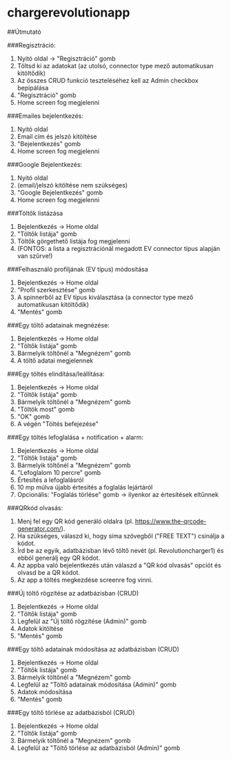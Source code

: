 # chargerevolutionapp

##Útmutató

###Regisztráció:
1. Nyitó oldal -> "Regisztráció" gomb
2. Töltsd ki az adatokat (az utolsó, connector type mező automatikusan kitöltődik)
3. Az összes CRUD funkció teszteléséhez kell az Admin checkbox bepipálása
4. "Regisztráció" gomb
5. Home screen fog megjelenni

###Emailes bejelentkezés:
1. Nyitó oldal 
2. Email cím és jelszó kitöltése
3. "Bejelentkezés" gomb
4. Home screen fog megjelenni

###Google Bejelentkezés:
1. Nyitó oldal
2. (email/jelszó kitöltése nem szükséges) 
3. "Google Bejelentkezés" gomb 
4. Home screen fog megjelenni

###Töltők listázása
1. Bejelentkezés -> Home oldal
2. "Töltők listája" gomb
3. Töltők görgethető listája fog megjelenni
4. (FONTOS: a lista a regisztrációnál megadott EV connector típus alapján van szűrve!)

###Felhasználó profiljának (EV típus) módosítása
1. Bejelentkezés -> Home oldal
2. "Profil szerkesztése" gomb
3. A spinnerből az EV típus kiválasztása (a connector type mező automatikusan kitöltődik)
4. "Mentés" gomb

###Egy töltő adatainak megnézése:
1. Bejelentkezés -> Home oldal
2. "Töltők listája" gomb
3. Bármelyik töltőnél a "Megnézem" gomb
4. A töltő adatai megjelennek

###Egy töltés elindítása/leállítása:
1. Bejelentkezés -> Home oldal
2. "Töltők listája" gomb
3. Bármelyik töltőnél a "Megnézem" gomb
4. "Töltök most" gomb
5. "OK" gomb
6. A végén "Töltés befejezése"

###Egy töltés lefoglalása + notification + alarm:
1. Bejelentkezés -> Home oldal
2. "Töltők listája" gomb
3. Bármelyik töltőnél a "Megnézem" gomb
4. "Lefoglalom 10 percre" gomb
5. Értesítés a lefoglalásról
6. 10 mp múlva újabb értesítés a foglalás lejártáról
7. Opcionális: "Foglalás törlése" gomb -> ilyenkor az értesítések eltűnnek


###QRkód olvasás:
1. Menj fel egy QR kód generáló oldalra (pl. https://www.the-qrcode-generator.com/).
2. Ha szükséges, válaszd ki, hogy sima szövegből ("FREE TEXT") csinálja a kódot.
3. Írd be az egyik, adatbázisban lévő töltő nevét (pl. Revolutioncharger1) és ebból generálj egy QR kódot.
4. Az appba való bejelentkezés után válaszd a "QR kód olvasás" opciót és olvasd be a QR kódot.
5. Az app a töltés megkezdése screenre fog vinni.


###Új töltő rögzítése az adatbázisban (CRUD)
1. Bejelentkezés -> Home oldal
2. "Töltők listája" gomb
3. Legfelül az "Új töltő rögzítése (Admin)" gomb
4. Adatok kitöltése
5. "Mentés" gomb

###Egy töltő adatainak módosítása az adatbázisban  (CRUD)
1. Bejelentkezés -> Home oldal
2. "Töltők listája" gomb
3. Bármelyik töltőnél a "Megnézem" gomb
4. Legfelül az "Töltő adatainak módosítása (Admin)" gomb
5. Adatok módosítása
6. "Mentés" gomb


###Egy töltő törlése az adatbázisból  (CRUD)
1. Bejelentkezés -> Home oldal
2. "Töltők listája" gomb
3. Bármelyik töltőnél a "Megnézem" gomb
4. Legfelül az "Töltő törlése az adatbázisból (Admin)" gomb


 
